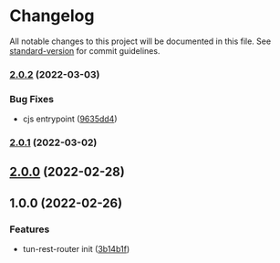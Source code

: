 # Changelog

All notable changes to this project will be documented in this file. See [standard-version](https://github.com/conventional-changelog/standard-version) for commit guidelines.

### [2.0.2](https://github.com/tunframework/tun-rest-router/compare/v2.0.1...v2.0.2) (2022-03-03)


### Bug Fixes

* cjs entrypoint ([9635dd4](https://github.com/tunframework/tun-rest-router/commit/9635dd4e589df831d7fe768d5829bf3583d00215))

### [2.0.1](https://github.com/tunframework/tun-rest-router/compare/v2.0.0...v2.0.1) (2022-03-02)

## [2.0.0](https://github.com/tunframework/tun-rest-router/compare/v1.0.0...v2.0.0) (2022-02-28)

## 1.0.0 (2022-02-26)


### Features

* tun-rest-router init ([3b14b1f](https://github.com/tunframework/tun-rest-router/commit/3b14b1ffdb4c67f80b3b5314bbd048f1c77e350f))
